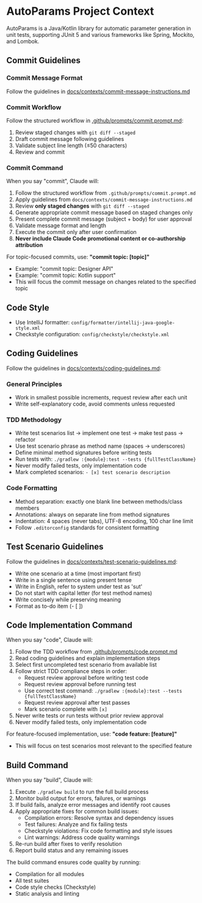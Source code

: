 # AutoParams Project Context

AutoParams is a Java/Kotlin library for automatic parameter generation in unit tests, supporting JUnit 5 and various frameworks like Spring, Mockito, and Lombok.

## Commit Guidelines

### Commit Message Format
Follow the guidelines in [docs/contexts/commit-message-instructions.md](docs/contexts/commit-message-instructions.md)

### Commit Workflow
Follow the structured workflow in [.github/prompts/commit.prompt.md](.github/prompts/commit.prompt.md):
1. Review staged changes with `git diff --staged`
2. Draft commit message following guidelines
3. Validate subject line length (≤50 characters)
4. Review and commit

### Commit Command
When you say "commit", Claude will:
1. Follow the structured workflow from `.github/prompts/commit.prompt.md`
2. Apply guidelines from `docs/contexts/commit-message-instructions.md`
3. Review **only staged changes** with `git diff --staged`
4. Generate appropriate commit message based on staged changes only
5. Present complete commit message (subject + body) for user approval
6. Validate message format and length
7. Execute the commit only after user confirmation
8. **Never include Claude Code promotional content or co-authorship attribution**

For topic-focused commits, use: **"commit topic: [topic]"**
- Example: "commit topic: Designer API"
- Example: "commit topic: Kotlin support"
- This will focus the commit message on changes related to the specified topic

## Code Style
- Use IntelliJ formatter: `config/formatter/intellij-java-google-style.xml`
- Checkstyle configuration: `config/checkstyle/checkstyle.xml`

## Coding Guidelines
Follow the guidelines in [docs/contexts/coding-guidelines.md](docs/contexts/coding-guidelines.md):

### General Principles
- Work in smallest possible increments, request review after each unit
- Write self-explanatory code, avoid comments unless requested

### TDD Methodology
- Write test scenarios list → implement one test → make test pass → refactor
- Use test scenario phrase as method name (spaces → underscores)
- Define minimal method signatures before writing tests
- Run tests with: `./gradlew :{module}:test --tests {fullTestClassName}`
- Never modify failed tests, only implementation code
- Mark completed scenarios: `- [x] test scenario description`

### Code Formatting
- Method separation: exactly one blank line between methods/class members
- Annotations: always on separate line from method signatures
- Indentation: 4 spaces (never tabs), UTF-8 encoding, 100 char line limit
- Follow `.editorconfig` standards for consistent formatting

## Test Scenario Guidelines
Follow the guidelines in [docs/contexts/test-scenario-guidelines.md](docs/contexts/test-scenario-guidelines.md):
- Write one scenario at a time (most important first)
- Write in a single sentence using present tense
- Write in English, refer to system under test as 'sut'
- Do not start with capital letter (for test method names)
- Write concisely while preserving meaning
- Format as to-do item (- [ ])

## Code Implementation Command
When you say "code", Claude will:
1. Follow the TDD workflow from [.github/prompts/code.prompt.md](.github/prompts/code.prompt.md)
2. Read coding guidelines and explain implementation steps
3. Select first uncompleted test scenario from available list
4. Follow strict TDD compliance steps in order:
   - Request review approval before writing test code
   - Request review approval before running test
   - Use correct test command: `./gradlew :{module}:test --tests {fullTestClassName}`
   - Request review approval after test passes
   - Mark scenario complete with `[x]`
5. Never write tests or run tests without prior review approval
6. Never modify failed tests, only implementation code

For feature-focused implementation, use: **"code feature: [feature]"**
- This will focus on test scenarios most relevant to the specified feature

## Build Command
When you say "build", Claude will:
1. Execute `./gradlew build` to run the full build process
2. Monitor build output for errors, failures, or warnings
3. If build fails, analyze error messages and identify root causes
4. Apply appropriate fixes for common build issues:
   - Compilation errors: Resolve syntax and dependency issues
   - Test failures: Analyze and fix failing tests
   - Checkstyle violations: Fix code formatting and style issues
   - Lint warnings: Address code quality warnings
5. Re-run build after fixes to verify resolution
6. Report build status and any remaining issues

The build command ensures code quality by running:
- Compilation for all modules
- All test suites
- Code style checks (Checkstyle)
- Static analysis and linting
